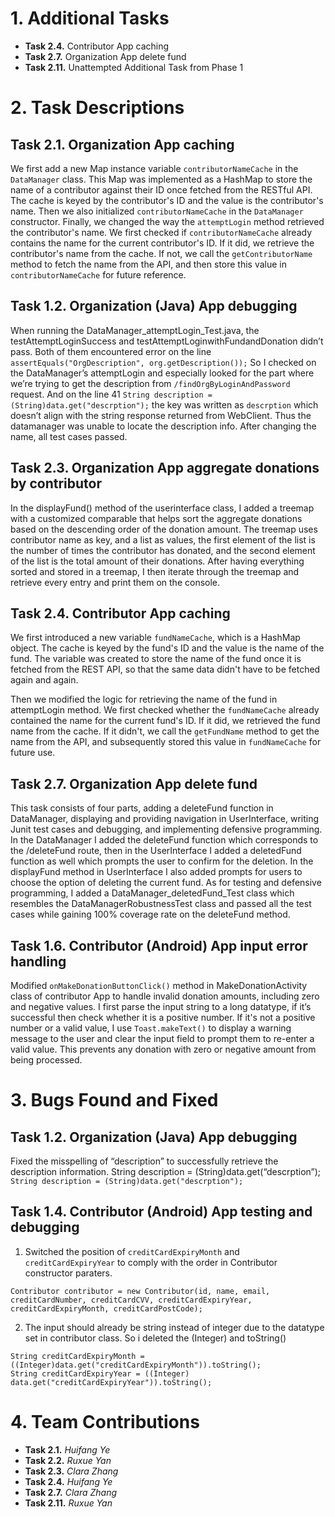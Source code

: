 # 1. Additional Tasks

- **Task 2.4.** Contributor App caching
- **Task 2.7.** Organization App delete fund
- **Task 2.11.** Unattempted Additional Task from Phase 1

# 2. Task Descriptions

## Task 2.1. Organization App caching
We first add a new Map instance variable `contributorNameCache` in the `DataManager` class. This Map was implemented as a HashMap to store the name of a contributor against their ID once fetched from the RESTful API. The cache is keyed by the contributor's ID and the value is the contributor's name. Then we also initialized `contributorNameCache` in the `DataManager` constructor. Finally, we changed the way the `attemptLogin` method retrieved the contributor's name. We first checked if `contributorNameCache` already contains the name for the current contributor's ID. If it did, we retrieve the contributor's name from the cache. If not, we call the `getContributorName` method to fetch the name from the API, and then store this value in `contributorNameCache` for future reference.

## Task 1.2. Organization (Java) App debugging

When running the DataManager_attemptLogin_Test.java, the testAttemptLoginSuccess and testAttemptLoginwithFundandDonation didn’t pass. Both of them encountered error on the line `assertEquals("OrgDescription", org.getDescription());` So I checked on the DataManager’s attemptLogin and especially looked for the part where we’re trying to get the description from `/findOrgByLoginAndPassword` request. And on
the line 41 `String description = (String)data.get("descrption");` the key was written as `descrption` which doesn’t align with the string response returned from WebClient. Thus the datamanager was unable to locate the description info. After changing the name, all test cases passed.

## Task 2.3. Organization App aggregate donations by contributor

In the displayFund() method of the userinterface class, I added a treemap with a customized comparable that helps sort the aggregate donations based on the descending order of the donation amount. The treemap uses contributor name as key, and a list as values, the first element of the list is the number of times the contributor has donated, and the second element of the list is the total amount of their donations. After having everything sorted and stored in a treemap, I then iterate through the treemap and retrieve every entry and print them on the console. 

## Task 2.4. Contributor App caching

We first introduced a new variable `fundNameCache`, which is a HashMap object. The cache is keyed by the fund's ID and the value is the name of the fund. The variable was created to store the name of the fund once it is fetched from the REST API, so that the same data didn't have to be fetched again and again.

Then we modified the logic for retrieving the name of the fund in attemptLogin method. We first checked whether the `fundNameCache` already contained the name for the current fund's ID. If it did, we retrieved the fund name from the cache. If it didn't, we call the `getFundName` method to get the name from the API, and subsequently stored this value in `fundNameCache` for future use.

## Task 2.7. Organization App delete fund

This task consists of four parts, adding a deleteFund function in DataManager, displaying and providing navigation in UserInterface, writing Junit test cases and debugging, and implementing defensive programming. In the DataManager I added the deleteFund function which corresponds to the /deleteFund route, then in the UserInterface I added a deletedFund function as well which prompts the user to confirm for the deletion. In the displayFund method in UserInterface I also added prompts for users to choose the option of deleting the current fund. As for testing and defensive programming, I added a DataManager_deletedFund_Test class which resembles the DataManagerRobustnessTest class and passed all the test cases while gaining 100% coverage rate on the deleteFund method.

## Task 1.6. Contributor (Android) App input error handling 

Modified `onMakeDonationButtonClick()` method in MakeDonationActivity class of contributor App to handle invalid donation amounts, including zero and negative values. I first parse the input string to a long datatype, if it’s successful then check whether it is a positive number. If it's not a positive number or a valid value, I use `Toast.makeText()` to display a warning message to the user and clear the input field to prompt them to re-enter a valid value. This prevents any donation with zero or negative amount from being processed.

# 3. Bugs Found and Fixed

## Task 1.2. Organization (Java) App debugging
Fixed the misspelling of “description” to successfully retrieve the description information.
String description = (String)data.get(“descrption”);
`String description = (String)data.get("descrption");`

## Task 1.4. Contributor (Android) App testing and debugging
1. Switched the position of `creditCardExpiryMonth` and `creditCardExpiryYear` to comply with the order in Contributor constructor paraters. 
```
Contributor contributor = new Contributor(id, name, email, creditCardNumber, creditCardCVV, creditCardExpiryYear, creditCardExpiryMonth, creditCardPostCode);
```
2. The input should already be string instead of integer due to the datatype set in contributor class. So i deleted the (Integer) and toString()
```
String creditCardExpiryMonth = ((Integer)data.get("creditCardExpiryMonth")).toString();
String creditCardExpiryYear = ((Integer)
data.get("creditCardExpiryYear")).toString();
```

# 4. Team Contributions

- **Task 2.1.** *Huifang Ye*
- **Task 2.2.** *Ruxue Yan*
- **Task 2.3.** *Clara Zhang*
- **Task 2.4.** *Huifang Ye*
- **Task 2.7.** *Clara Zhang*
- **Task 2.11.** *Ruxue Yan*
